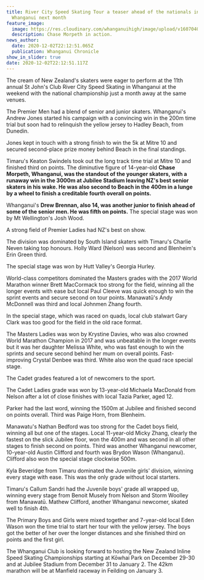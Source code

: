 ```yaml
---
title: River City Speed Skating Tour a teaser ahead of the nationals in
  Whanganui next month
feature_image:
  image: https://res.cloudinary.com/whanganuihigh/image/upload/v1607040667/News/Chase_in_action_for_Chron_3.12.20.jpg
  description: Chase Morpeth in action.
news_author:
  date: 2020-12-02T22:12:51.065Z
  publication: Whanganui Chronicle
show_in_slider: true
date: 2020-12-02T22:12:51.117Z
---
```

The cream of New Zealand's skaters were eager to perform at the 11th annual St John's Club River City Speed Skating in Whanganui at the weekend with the national championship just a month away at the same venues.

The Premier Men had a blend of senior and junior skaters. Whanganui's Andrew Jones started his campaign with a convincing win in the 200m time trial but soon had to relinquish the yellow jersey to Hadley Beach, from Dunedin.

Jones kept in touch with a strong finish to win the 5k at Mitre 10 and secured second-place prize money behind Beach in the final standings.

Timaru's Keaton Swindels took out the long track time trial at Mitre 10 and finished third on points. The diminutive figure of 14-year-old **Chase Morpeth, Whanganui, was the standout of the younger skaters, with a runaway win in the 3000m at Jubilee Stadium leaving NZ's best senior skaters in his wake. He was also second to Beach in the 400m in a lunge by a wheel to finish a creditable fourth overall on points.**

Whanganui's **Drew Brennan, also 14, was another junior to finish ahead of some of the senior men. He was fifth on points.** The special stage was won by Mt Wellington's Josh Wood.

A strong field of Premier Ladies had NZ's best on show.

The division was dominated by South Island skaters with Timaru's Charlie Neven taking top honours. Holly Ward (Nelson) was second and Blenheim's Erin Green third.

The special stage was won by Hutt Valley's Georgia Hurley.

World-class competitors dominated the Masters grades with the 2017 World Marathon winner Brett MacCormack too strong for the field, winning all the longer events with ease but local Paul Cleeve was quick enough to win the sprint events and secure second on tour points. Manawatū's Andy McDonnell was third and local Johnmen Zhang fourth.

In the special stage, which was raced on quads, local club stalwart Gary
Clark was too good for the field in the old race format.

The Masters Ladies was won by Krystine Davies, who was also crowned World Marathon Champion in 2017 and was unbeatable in the longer events but it was her daughter Melissa White, who was fast enough to win the sprints and secure second behind her mum on overall points. Fast-improving Crystal Denbee was third. White also won the quad race special stage.

The Cadet grades featured a lot of newcomers to the sport.

The Cadet Ladies grade was won by 13-year-old Michaela MacDonald from Nelson after a lot of close finishes with local Tazia Parker, aged 12.

Parker had the last word, winning the 1500m at Jubilee and finished second on points overall. Third was Paige Horn, from Blenheim.

Manawatu's Nathan Bedford was too strong for the Cadet boys field, winning all but one of the stages. Local 11-year-old Micky Zhang, clearly the fastest on the slick Jubilee floor, won the 400m and was second in all other stages to finish second on points. Third was another Whanganui newcomer, 10-year-old Austin Clifford and fourth was Brydon Wason (Whanganui). Clifford also won the special stage clockwise 500m.

Kyla Beveridge from Timaru dominated the Juvenile girls' division, winning every stage with ease. This was the only grade without local starters.

Timaru's Callum Sandri had the Juvenile boys' grade all wrapped up, winning every stage from Benoit Musely from Nelson and Storm Woolley from Manawatū. Mathew Clifford, another Whanganui newcomer, skated well to finish 4th.

The Primary Boys and Girls were mixed together and 7-year-old local Eden Wason won the time trial to start her tour with the yellow jersey. The boys got the better of her over the longer distances and she finished third on points and the first girl.

The Whanganui Club is looking forward to hosting the New Zealand Inline Speed Skating Championships starting at Kōwhai Park on December 29-30 and at Jubilee Stadium from December 31 to January 2. The 42km marathon will be at Manfield raceway in Feilding on January 3.